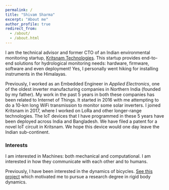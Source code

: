```yaml
---
permalink: /
title: "Shivam Sharma"
excerpt: "About me"
author_profile: true
redirect_from: 
  - /about/
  - /about.html
---
```


I am the technical advisor and former CTO of an Indian environmental monitoring startup, [Kritsnam Technologies](http://www.kritsnam.in). This startup provides end-to-end solutions for hydrological monitoring needs: hardware, firmware, software and even deployment! Yes, I personally went hiking for installing instruments in the Himalayas.

Previously, I worked as an Embedded Engineer in *Applied Electronics*, one of the oldest inverter manufacturing companies in Northern India (founded by my father). My work in the past 5 years in both these companies has been related to Internet of Things. It started in 2016 with me attempting to do a 10-km long WiFi transmission to monitor some solar inverters. I joined Kritsnam in 2017, where I worked on LoRa and other longer-range technologies. The IoT devices that I have programmed in these 5 years have been deployed across India and Bangladesh. We have filed a patent for a novel IoT circuit in Kritsnam. We hope this device would one day leave the Indian sub-continent.

### Interests

I am interested in Machines: both mechanical and computational. I am interested in how they communicate with each other and to humans.

Previously, I have been interested in the dynamics of bicycles. [See this project](/projects/2012-tire-inflation-bicycle/) which motivated me to pursue a research degree in rigid body dynamics.

